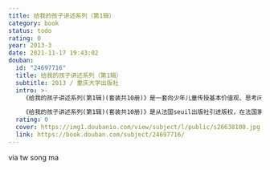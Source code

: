 ```yaml
---
title: 给我的孩子讲述系列（第1辑）
category: book
status: todo
rating: 0
year: 2013-3
date: 2021-11-17 19:43:02
douban:
  id: "24697716"
  title: 给我的孩子讲述系列（第1辑）
  subtitle: 2013 / 重庆大学出版社
  intro: >-
    《给我的孩子讲述系列(第1辑)(套装共10册)》是一套向少年儿童传授基本价值观、思考问题的方法，以及提倡宽容精神的小丛书，由法国专家和作家撰写，通过问答的形式生动地引导青少年思考一个个当代生活中的问题。

    《给我的孩子讲述系列(第1辑)(套装共10册)》是从法国seuil出版社引进版权，在法国家喻户晓。从上百种同类选题中精心挑选适合中国国情的品种。
  rating: 0
  cover: https://img1.doubanio.com/view/subject/l/public/s26638100.jpg
  link: https://book.douban.com/subject/24697716/
---
```


via tw song ma